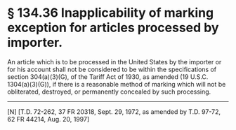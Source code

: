 # § 134.36   Inapplicability of marking exception for articles processed by importer.

An article which is to be processed in the United States by the importer or for his account shall not be considered to be within the specifications of section 304(a)(3)(G), of the Tariff Act of 1930, as amended (19 U.S.C. 1304(a)(3)(G)), if there is a reasonable method of marking which will not be obliterated, destroyed, or permanently concealed by such processing.



---

[N] [T.D. 72-262, 37 FR 20318, Sept. 29, 1972, as amended by T.D. 97-72, 62 FR 44214, Aug. 20, 1997]




